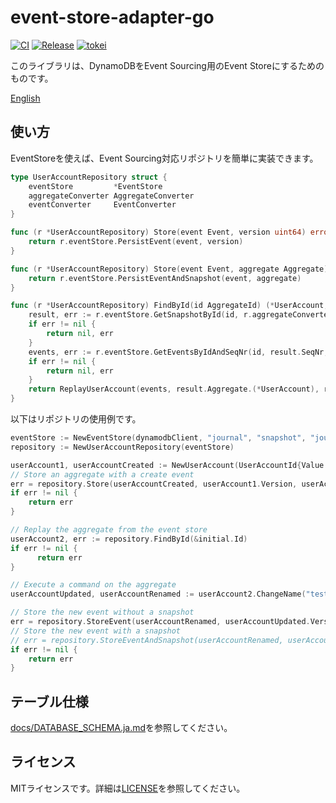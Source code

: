 # event-store-adapter-go

[![CI](https://github.com/j5ik2o/event-store-adapter-go/actions/workflows/ci.yml/badge.svg)](https://github.com/j5ik2o/event-store-adapter-go/actions/workflows/ci.yml)
[![Release](https://img.shields.io/github/v/release/j5ik2o/event-store-adapter-go.svg?style=flat-square)](https://github.com/j5ik2o/event-store-adapter-go/releases/latest)
[![tokei](https://tokei.rs/b1/github/j5ik2o/event-store-adapter-go)](https://github.com/XAMPPRocky/tokei)

このライブラリは、DynamoDBをEvent Sourcing用のEvent Storeにするためのものです。

[English](./README.md)

## 使い方

EventStoreを使えば、Event Sourcing対応リポジトリを簡単に実装できます。

```go
type UserAccountRepository struct {
    eventStore         *EventStore
    aggregateConverter AggregateConverter
    eventConverter     EventConverter
}

func (r *UserAccountRepository) Store(event Event, version uint64) error {
    return r.eventStore.PersistEvent(event, version)
}

func (r *UserAccountRepository) Store(event Event, aggregate Aggregate) error {
    return r.eventStore.PersistEventAndSnapshot(event, aggregate)
}

func (r *UserAccountRepository) FindById(id AggregateId) (*UserAccount, error) {
    result, err := r.eventStore.GetSnapshotById(id, r.aggregateConverter)
    if err != nil {
        return nil, err
    }
    events, err := r.eventStore.GetEventsByIdAndSeqNr(id, result.SeqNr, r.eventConverter)
    if err != nil {
        return nil, err
    }
    return ReplayUserAccount(events, result.Aggregate.(*UserAccount), result.Version), nil
}
```

以下はリポジトリの使用例です。

```go
eventStore := NewEventStore(dynamodbClient, "journal", "snapshot", "journal-aid-index", "snapshot-aid-index", 1)
repository := NewUserAccountRepository(eventStore)

userAccount1, userAccountCreated := NewUserAccount(UserAccountId{Value: "1"}, "test")
// Store an aggregate with a create event
err = repository.Store(userAccountCreated, userAccount1.Version, userAccount1)
if err != nil {
    return err
}

// Replay the aggregate from the event store
userAccount2, err := repository.FindById(&initial.Id)
if err != nil {
	  return err
}

// Execute a command on the aggregate
userAccountUpdated, userAccountRenamed := userAccount2.ChangeName("test2")

// Store the new event without a snapshot
err = repository.StoreEvent(userAccountRenamed, userAccountUpdated.Version)
// Store the new event with a snapshot
// err = repository.StoreEventAndSnapshot(userAccountRenamed, userAccountUpdated)
if err != nil {
    return err
}
```

## テーブル仕様

[docs/DATABASE_SCHEMA.ja.md](docs/DATABASE_SCHEMA.ja.md)を参照してください。

## ライセンス

MITライセンスです。詳細は[LICENSE](LICENSE)を参照してください。
